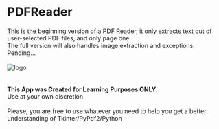 # PDFReader
This is the beginning version of a PDF Reader, it only extracts text out of user-selected PDF files, and only page one.
<br>
The full version will also handles image extraction and exceptions. Pending...
<br>
<br>
![logo](https://user-images.githubusercontent.com/19612764/130385811-95a96b51-1e9f-43f8-a613-4fe4b4cb93c8.png)
<br>
<br>
<br>
<b>This App was Created for Learning Purposes ONLY.</b><br>
Use at your own discretion<br>
<br>
Please, you are free to use whatever you need to help you get a better understanding of Tkinter/PyPdf2/Python
<br>
<br>
